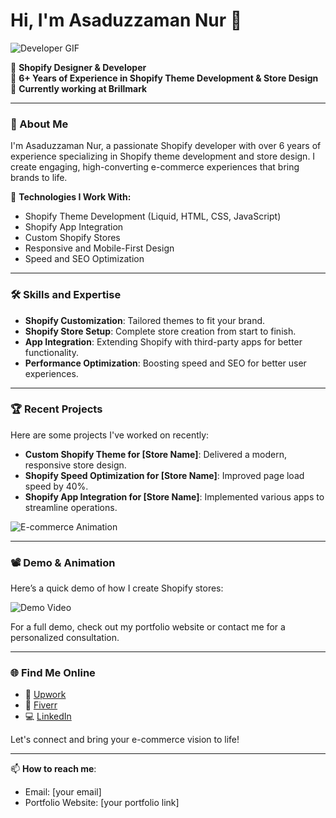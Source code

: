 # Hi, I'm Asaduzzaman Nur 👋

![Developer GIF](https://media.giphy.com/media/26tn33aiTi1jkl6H6/giphy.gif)

🚀 **Shopify Designer & Developer**  
🎨 **6+ Years of Experience in Shopify Theme Development & Store Design**  
💼 **Currently working at Brillmark**

---

### 🌟 About Me
I'm Asaduzzaman Nur, a passionate Shopify developer with over 6 years of experience specializing in Shopify theme development and store design. I create engaging, high-converting e-commerce experiences that bring brands to life.

🔧 **Technologies I Work With:**
- Shopify Theme Development (Liquid, HTML, CSS, JavaScript)
- Shopify App Integration
- Custom Shopify Stores
- Responsive and Mobile-First Design
- Speed and SEO Optimization

---

### 🛠️ **Skills and Expertise**

- **Shopify Customization**: Tailored themes to fit your brand.
- **Shopify Store Setup**: Complete store creation from start to finish.
- **App Integration**: Extending Shopify with third-party apps for better functionality.
- **Performance Optimization**: Boosting speed and SEO for better user experiences.

---

### 🏆 **Recent Projects**
Here are some projects I've worked on recently:

- **Custom Shopify Theme for [Store Name]**: Delivered a modern, responsive store design.
- **Shopify Speed Optimization for [Store Name]**: Improved page load speed by 40%.
- **Shopify App Integration for [Store Name]**: Implemented various apps to streamline operations.

![E-commerce Animation](https://media.giphy.com/media/3oEjHWL5pGK7GZrs3K/giphy.gif)

---

### 📽️ **Demo & Animation**
Here’s a quick demo of how I create Shopify stores:

![Demo Video](https://media.giphy.com/media/l0Hly4o6nLzGWh9YI/giphy.gif)

For a full demo, check out my portfolio website or contact me for a personalized consultation.

---

### 🌐 **Find Me Online**
- 💼 [Upwork](https://www.upwork.com/freelancers/~yourusername)
- 🎯 [Fiverr](https://www.fiverr.com/yourusername)
- 💻 [LinkedIn](https://www.linkedin.com/in/yourusername)

Let's connect and bring your e-commerce vision to life!

---

📫 **How to reach me**:  
- Email: [your email]  
- Portfolio Website: [your portfolio link]

